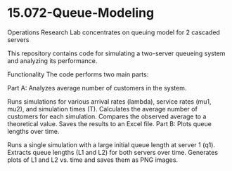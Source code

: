 # 15.072-Queue-Modeling
Operations Research Lab concentrates on queuing model for 2 cascaded servers

This repository contains code for simulating a two-server queueing system and analyzing its performance.

Functionality
The code performs two main parts:

Part A: Analyzes average number of customers in the system.

Runs simulations for various arrival rates (lambda), service rates (mu1, mu2), and simulation times (T).
Calculates the average number of customers for each simulation.
Compares the observed average to a theoretical value.
Saves the results to an Excel file.
Part B: Plots queue lengths over time.

Runs a single simulation with a large initial queue length at server 1 (q1).
Extracts queue lengths (L1 and L2) for both servers over time.
Generates plots of L1 and L2 vs. time and saves them as PNG images.
